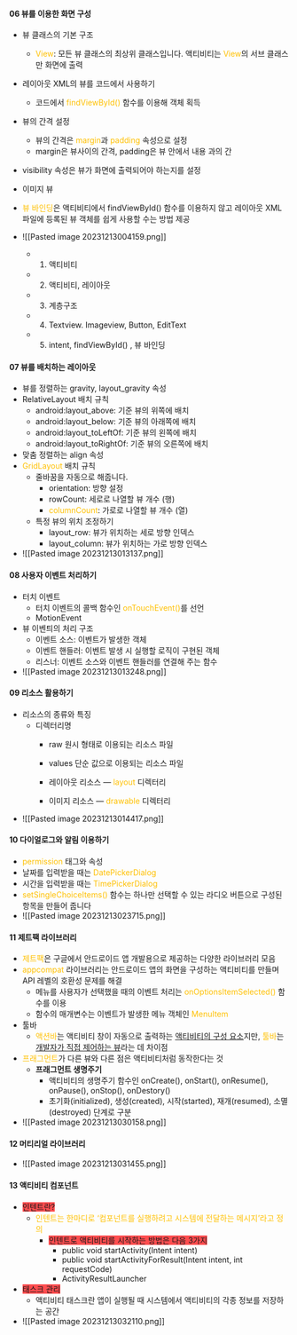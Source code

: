 
#### 06 뷰를 이용한 화면 구성
- 뷰 클래스의 기본 구조
	- <font color="#ffc000">View</font>: 모든 뷰 클래스의 최상위 클래스입니다. 액티비티는 <font color="#ffc000">View</font>의 서브 클래스만 화면에 출력

- 레이아웃 XML의 뷰를 코드에서 사용하기
	- 코드에서 <font color="#ffc000">findViewById()</font> 함수를 이용해 객체 획득

- 뷰의 간격 설정
	- 뷰의 간격은<font color="#ffc000"> margin</font>과 <font color="#ffc000">padding</font> 속성으로 설정
	- margin은 뷰사이의 간격,    padding은 뷰 안에서 내용 과의 간

- visibility 속성은 뷰가 화면에 출력되어야 하는지를 설정 

- 이미지 뷰 

- <font color="#ffc000">뷰 바인딩</font>은 액티비티에서 findViewById() 함수를 이용하지 않고 레이아웃 XML 파일에 등록된 뷰 객체를 쉽게 사용할 수는 방법 제공
- ![[Pasted image 20231213004159.png]]
	- 1. 액티비티
	- 2. 액티비티, 레이아웃
	- 3. 계층구조
	- 4. Textview. Imageview, Button, EditText
	- 5. intent, findViewById() ,   뷰 바인딩

#### 07 뷰를 배치하는 레이아웃
- 뷰를 정렬하는 gravity, layout_gravity 속성
- RelativeLayout 배치 규칙
	- android:layout_above: 기준 뷰의 위쪽에 배치
	- android:layout_below: 기준 뷰의 아래쪽에 배치
	- android:layout_toLeftOf: 기준 뷰의 왼쪽에 배치
	- android:layout_toRightOf: 기준 뷰의 오른쪽에 배치
- 맞춤 정렬하는 align 속성 
- <font color="#ffc000">GridLayout</font> 배치 규칙
	-  줄바꿈을 자동으로 해줍니다.
		-  orientation: 방향 설정
		- rowCount: 세로로 나열할 뷰 개수 (행)
		- <font color="#ffc000">columnCount</font>: 가로로 나열할 뷰 개수 (열)
	- 특정 뷰의 위치 조정하기
		- layout_row: 뷰가 위치하는 세로 방향 인덱스
		- layout_column: 뷰가 위치하는 가로 방향 인덱스
- ![[Pasted image 20231213013137.png]]

#### 08 사용자 이벤트 처리하기
- 터치 이벤트
	- 터치 이벤트의 콜백 함수인 <font color="#ffc000">onTouchEvent()</font>를 선언
	- MotionEvent
- 뷰 이벤틔의 처리 구조
	- 이벤트 소스: 이벤트가 발생한 객체
	- 이벤트 핸들러: 이벤트 발생 시 실행할 로직이 구현된 객체
	- 리스너: 이벤트 소스와 이벤트 핸들러를 연결해 주는 함수
- ![[Pasted image 20231213013248.png]]
#### 09 리소스 활용하기
- 리소스의 종류와 특징
	- 디렉터리명
		- raw 원시 형태로 이용되는 리소스 파일
		- values 단순 값으로 이용되는 리소스 파일
		
		- 레이아웃 리소스 ―<font color="#ffc000"> layout</font> 디렉터리
		- 이미지 리소스 ― <font color="#ffc000">drawable </font>디렉터리 
- ![[Pasted image 20231213014417.png]]

#### 10 다이얼로그와 알림 이용하기
-  <font color="#ffc000">permission</font> 태그와 속성
-  날짜를 입력받을 때는 <font color="#ffc000">DatePickerDialog</font>
-  시간을 입력받을 때는 <font color="#ffc000">TimePickerDialog</font>
-  <font color="#ffc000">setSingleChoiceItems() </font>함수는 하나만 선택할 수 있는 라디오 버튼으로 구성된 항목을 만들어 줍니다
- ![[Pasted image 20231213023715.png]]

#### 11 제트팩 라이브러리
- <font color="#ffc000">제트팩</font>은 구글에서 안드로이드 앱 개발용으로 제공하는 다양한 라이브러리 모음
- <font color="#ffc000">appcompat</font> 라이브러리는 안드로이드 앱의 화면을 구성하는 액티비티를 만들며 API 레벨의 호환성 문제를 해결
	- 메뉴를 사용자가 선택했을 때의 이벤트 처리는 <font color="#ffc000">onOptionsItemSelected()</font> 함수를 이용
	- 함수의 매개변수는 이벤트가 발생한 메뉴 객체인 <font color="#ffc000">MenuItem</font>
- 툴바
	- <font color="#ffc000">액션바</font>는 액티비티 창이 자동으로 출력하는 <u>액티비티의 구성 요소</u>지만, <font color="#ffc000">툴바</font>는 <u>개발자가 직접 제어하는 뷰</u>라는 데 차이점
- <font color="#ffc000">프래그먼트</font>가 다른 뷰와 다른 점은 액티비티처럼 동작한다는 것
	- **프래그먼트 생명주기**
		-  액티비티의 생명주기 함수인 onCreate(), onStart(), onResume(), onPause(), onStop(), onDestory()
		- 초기화(initialized), 생성(created), 시작(started), 재개(resumed), 소멸(destroyed) 단계로 구분
- ![[Pasted image 20231213030158.png]]
#### 12 머티리얼 라이브러리
- ![[Pasted image 20231213031455.png]]

#### 13 액티비티 컴포넌트
- <span style="background:#ff4d4f">인텐트란?</span>
	- <font color="#ffc000">인텐트는 한마디로 ‘컴포넌트를 실행하려고 시스템에 전달하는 메시지’라고 정의</font>
		- <span style="background:#ff4d4f">인텐트로 액티비티를 시작하는 방법은 다음 3가지</span>
			- public void startActivity(Intent intent)
			- public void startActivityForResult(Intent intent, int requestCode)
			- ActivityResultLauncher
- <span style="background:#ff4d4f">태스크 관리</span>
	-  액티비티 태스크란 앱이 실행될 때 시스템에서 액티비티의 각종 정보를 저장하는 공간
- ![[Pasted image 20231213032110.png]]